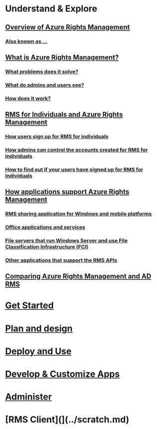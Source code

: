 # Understand & Explore
## [Overview of Azure Rights Management](azure-rights-management.md)
### [Also known as ...](azure-rms-aka.md)
## [What is Azure Rights Management?](what-is-azure-rights-management.md)
### [What problems does it solve?](azure-rms-problems-it-solves.md)
### [What do admins and users see?](what-do-admins-users-see.md)
### [How does it work?](how-does-it-work.md)
## [RMS for Individuals and Azure Rights Management](rms-for-individuals-and-azure-rights-management.md)
### [How users sign up for RMS for individuals](rms-for-individuals-user-signup.md)
### [How admins can control the accounts created for RMS for individuals](rms-for-individuals-admins-take-control.md)
### [How to find out if your users have signed up for RMS for individuals](rms-for-individuals-find-if-users-have-signed-up.md)
## [How applications support Azure Rights Management](how-applications-support-azure-rights-management.md)
### [RMS sharing application for Windows and mobile platforms](sharing-application-for-windows-and-mobile-platforms.md)
### [Office applications and services](rights-management-sharing-application-for-office.md)
### [File servers that run Windows Server and use File Classification Infrastructure (FCI)](how-fileservers-support-azure-rights-management.md)
### [Other applications that support the RMS APIs](other-apps-support-apis.md)
## [Comparing Azure Rights Management and AD RMS](comparing-azure-rights-management-and-ad-rms.md)
# [Get Started](../getstarted/requirements-for-azure-rights-management.md)
# [Plan and design](../scratch.md)
# [Deploy and Use](../scratch.md)
# [Develop & Customize Apps](../scratch.md)
# [Administer](../scratch.md)
# [RMS Client](](../scratch.md)
